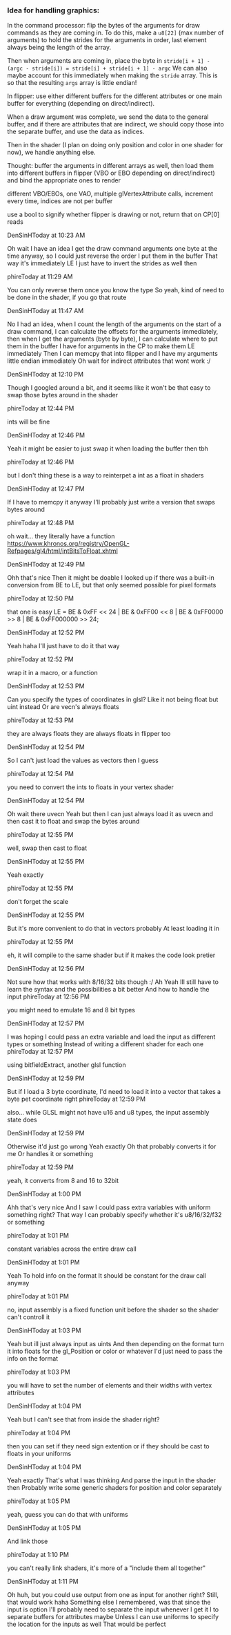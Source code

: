 ### Idea for handling graphics:

In the command processor:
flip the bytes of the arguments for draw commands as they are coming in. To do this, make a `u8[22]` (max number of arguments)
to hold the strides for the arguments in order, last element always being the length of the array.

Then when arguments are coming in, place the byte in
`stride[i + 1] - (argc - stride[i]) = stride[i] + stride[i + 1] - argc`
We can also maybe account for this immediately when making the `stride` array. This is
so that the resulting `args` array is little endian!

In flipper: use either different buffers for the different attributes or one main buffer for everything (depending on direct/indirect).

When a draw argument was complete, we send the data to the general buffer, and if there are attributes that are indirect,
we should copy those into the separate buffer, and use the data as indices.

Then in the shader (I plan on doing only position and color in one shader for now),
we handle anything else.

Thought: buffer the arguments in different arrays as well, then load them
into different buffers in flipper (VBO or EBO depending on direct/indirect)
and bind the appropriate ones to render

different VBO/EBOs, one VAO, multiple glVertexAttribute calls, increment every time, indices are not per buffer

use a bool to signify whether flipper is drawing or not, return that on CP[0] reads


DenSinHToday at 10:23 AM

Oh wait I have an idea
I get the draw command arguments one byte at the time anyway, so I could just reverse the order I put them in the buffer
That way it's immediately LE
I just have to invert the strides as well then

phireToday at 11:29 AM

You can only reverse them once you know the type
So yeah, kind of need to be done in the shader, if you go that route

DenSinHToday at 11:47 AM

No I had an idea, when I count the length of the arguments on the start of a draw command, I can calculate the offsets for the arguments immediately, then when I get the arguments (byte by byte), I can calculate where to put them in the buffer I have for arguments in the CP to make them LE immediately
Then I can memcpy that into flipper and I have my arguments little endian immediately
Oh wait for indirect attributes that wont work :/

DenSinHToday at 12:10 PM


Though I googled around a bit, and it seems like it won't be that easy to swap those bytes around in the shader

phireToday at 12:44 PM


ints will be fine

DenSinHToday at 12:46 PM

Yeah it might be easier to just swap it when loading the buffer then tbh

phireToday at 12:46 PM

but I don't thing these is a way to reinterpet a int as a float in shaders

DenSinHToday at 12:47 PM

If I have to memcpy it anyway I'll probably just write a version that swaps bytes around

phireToday at 12:48 PM

oh wait... they literally have a function
https://www.khronos.org/registry/OpenGL-Refpages/gl4/html/intBitsToFloat.xhtml

DenSinHToday at 12:49 PM

Ohh that's nice
Then it might be doable
I looked up if there was a built-in conversion from BE to LE, but that only seemed possible for pixel formats

phireToday at 12:50 PM

that one is easy
LE = BE & 0xFF << 24 | BE & 0xFF00 << 8 | BE & 0xFF0000 >> 8 | BE & 0xFF000000 >> 24;

DenSinHToday at 12:52 PM

Yeah haha I'll just have to do it that way

phireToday at 12:52 PM

wrap it in a macro, or a function

DenSinHToday at 12:53 PM

Can you specify the types of coordinates in glsl?
Like it not being float but uint instead
Or are vecn's always floats

phireToday at 12:53 PM

they are always floats
they are always floats in flipper too

DenSinHToday at 12:54 PM

So I can't just load the values as vectors then I guess

phireToday at 12:54 PM

you need to convert the ints to floats in your vertex shader

DenSinHToday at 12:54 PM

Oh wait there uvecn
Yeah but then I can just always load it as uvecn and then cast it to float and swap the bytes around

phireToday at 12:55 PM

well, swap then cast to float

DenSinHToday at 12:55 PM

Yeah exactly

phireToday at 12:55 PM

don't forget the scale

DenSinHToday at 12:55 PM

But it's more convenient to do that in vectors probably
At least loading it in

phireToday at 12:55 PM

eh, it will compile to the same shader
but if it makes the code look pretier

DenSinHToday at 12:56 PM

Not sure how that works with 8/16/32 bits though :/
Ah
Yeah Ill still have to learn the syntax and the possibilities a bit better
And how to handle the input
phireToday at 12:56 PM

you might need to emulate 16 and 8 bit types

DenSinHToday at 12:57 PM

I was hoping I could pass an extra variable and load the input as different types or something
Instead of writing a different shader for each one
phireToday at 12:57 PM

using bitfieldExtract, another glsl function

DenSinHToday at 12:59 PM

But if I load a 3 byte coordinate, I'd need to load it into a vector that takes a byte pet coordinate right
phireToday at 12:59 PM

also... while GLSL might not have u16 and u8 types, the input assembly state does

DenSinHToday at 12:59 PM

Otherwise it'd just go wrong
Yeah exactly
Oh that probably converts it for me
Or handles it or something

phireToday at 12:59 PM

yeah, it converts from 8 and 16 to 32bit

DenSinHToday at 1:00 PM

Ahh that's very nice
And I saw I could pass extra variables with uniform something right?
That way I can probably specify whether it's u8/16/32/f32 or something

phireToday at 1:01 PM

constant variables across the entire draw call

DenSinHToday at 1:01 PM

Yeah
To hold info on the format
It should be constant for the draw call anyway

phireToday at 1:01 PM

no, input assembly is a fixed function unit before the shader
so the shader can't controll it

DenSinHToday at 1:03 PM

Yeah but ill just always input as uints
And then depending on the format turn it into floats for the gl_Position or color or whatever
I'd just need to pass the info on the format

phireToday at 1:03 PM

you will have to set the number of elements and their widths with vertex attributes

DenSinHToday at 1:04 PM

Yeah but I can't see that from inside the shader right?

phireToday at 1:04 PM

then you can set if they need sign extention or if they should be cast to floats in your uniforms

DenSinHToday at 1:04 PM

Yeah exactly
That's what I was thinking
And parse the input in the shader then
Probably write some generic shaders for position and color separately

phireToday at 1:05 PM

yeah, guess you can do that with uniforms

DenSinHToday at 1:05 PM

And link those

phireToday at 1:10 PM

you can't really link shaders, it's more of a "include them all together"

DenSinHToday at 1:11 PM

Oh huh, but you could use output from one as input for another right?
Still, that would work haha
Something else I remembered, was that since the input is option I'll probably need to separate the input whenever I get it I to separate buffers for attributes maybe
Unless I can use uniforms to specify the location for the inputs as well
That would be perfect